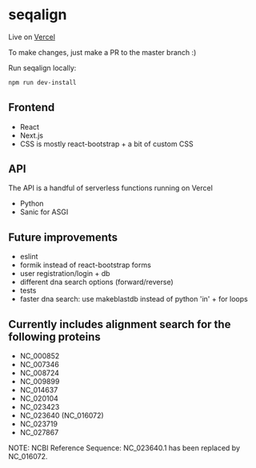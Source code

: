 # seqalign

Live on [Vercel](https://seqalign.vercel.app/)

To make changes, just make a PR to the master branch :)

Run seqalign locally:

```bash
npm run dev-install
```

## Frontend

- React
- Next.js
- CSS is mostly react-bootstrap + a bit of custom CSS

## API

The API is a handful of serverless functions running on Vercel

- Python
- Sanic for ASGI

## Future improvements

- eslint
- formik instead of react-bootstrap forms
- user registration/login + db
- different dna search options (forward/reverse)
- tests
- faster dna search: use makeblastdb instead of python 'in' + for loops

## Currently includes alignment search for the following proteins

- NC_000852
- NC_007346
- NC_008724
- NC_009899
- NC_014637
- NC_020104
- NC_023423
- NC_023640 (NC_016072)
- NC_023719
- NC_027867

NOTE: NCBI Reference Sequence: NC_023640.1 has been replaced by NC_016072.

